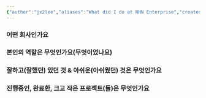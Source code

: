```yaml
---
{"author":"jx2lee","aliases":"What did I do at NHN Enterprise","created":"2025-08-03T11:27:32.944+09:00","last-updated":"2025-08-02 15:54","tags":["NHN","work"],"dg-publish":true,"dg-home-link":false,"dg-show-local-graph":true,"dg-show-backlinks":false,"dg-show-toc":true,"dg-show-inline-title":false,"dg-show-file-tree":false,"dg-enable-search":false,"dg-link-preview":true,"dg-show-tags":false,"dg-pass-frontmatter":false,"permalink":"/career/nhn-enterprise/","dgShowLocalGraph":true,"dgShowToc":true,"dgLinkPreview":true,"dgPassFrontmatter":true,"noteIcon":""}
---
```




### 어떤 회사인가요
### 본인의 역할은 무엇인가요(무엇이었나요)
### 잘하고(잘했던) 있던 것 & 아쉬운(아쉬웠던) 것은 무엇인가요
### 진행중인, 완료한, 크고 작은 프로젝트(들)은 무엇인가요

